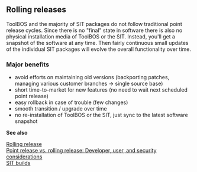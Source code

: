 ## Rolling releases

ToolBOS and the majority of SIT packages do not follow traditional point release cycles. Since there is no "final"
state in software there is also no physical installation media of ToolBOS or the SIT. Instead, you'll get a snapshot of 
the software at any time. Then fairly continuous small updates of the individual SIT packages will evolve the overall 
functionality over time.

### Major benefits

* avoid efforts on maintaining old versions (backporting patches, managing various customer branches → single source base)
* short time-to-market for new features (no need to wait next scheduled point release)
* easy rollback in case of trouble (few changes)
* smooth transition / upgrade over time
* no re-installation of ToolBOS or the SIT, just sync to the latest software snapshot

**See also**

[Rolling release](http://en.wikipedia.org/wiki/Rolling_Release)  
[Point release vs. rolling release: Developer, user, and security considerations](http://www.techrepublic.com/blog/security/point-release-vs-rolling-release-developer-user-and-security-considerations/4150 )  
[SIT builds](../How%20To's/SITBuilds.md)
